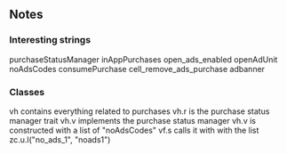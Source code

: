 ## Notes

### Interesting strings

purchaseStatusManager
inAppPurchases
open_ads_enabled
openAdUnit
noAdsCodes
consumePurchase
cell_remove_ads_purchase
adbanner

### Classes

vh contains everything related to purchases
vh.r is the purchase status manager trait
vh.v implements the purchase status manager
vh.v is constructed with a list of "noAdsCodes"
vf.s calls it with with the list zc.u.l("no_ads_1", "noads1")
